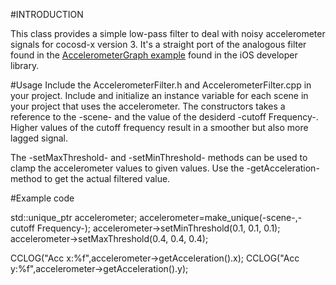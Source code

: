 #INTRODUCTION

This class provides a simple low-pass filter to deal with noisy accelerometer signals for cocosd-x version 3.
It's a straight port of the analogous filter found in the [AccelerometerGraph example](https://developer.apple.com/library/ios/samplecode/AccelerometerGraph/Introduction/Intro.html)
found in the iOS developer library.

#Usage
Include the AccelerometerFilter.h and AccelerometerFilter.cpp in your project.
Include and initialize an instance variable for each scene in your project that uses the accelerometer.
The constructors takes a reference to the -scene- and the value of the desiderd -cutoff Frequency-.
Higher values of the cutoff frequency result in a smoother but also more lagged signal.

The -setMaxThreshold- and -setMinThreshold- methods can be used to clamp the accelerometer values to given values.
Use the -getAcceleration- method to get the actual filtered value.

#Example code

std::unique_ptr<AccelerometerFilter> accelerometer;
accelerometer=make_unique<AccelerometerFilter>(-scene-,-cutoff Frequency-);
accelerometer->setMinThreshold(0.1, 0.1, 0.1);
accelerometer->setMaxThreshold(0.4, 0.4, 0.4);

CCLOG("Acc x:%f",accelerometer->getAcceleration().x);
CCLOG("Acc y:%f",accelerometer->getAcceleration().y);